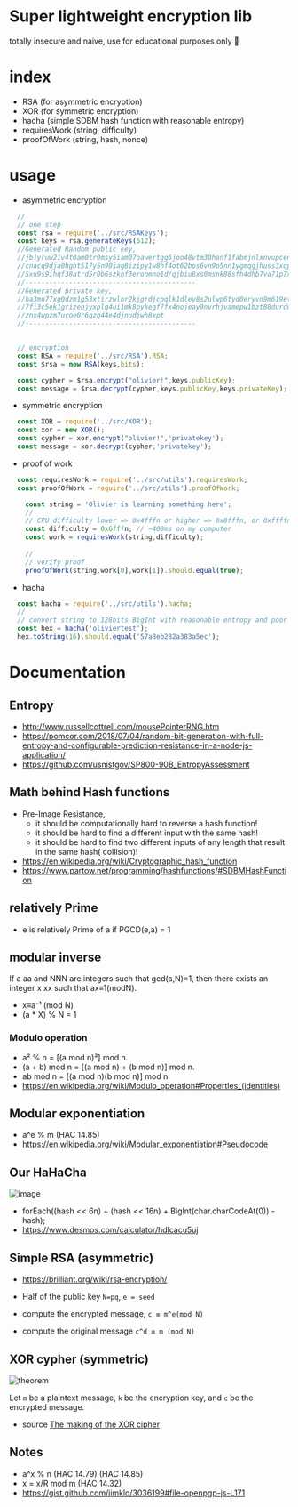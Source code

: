 # Super lightweight encryption lib
totally insecure and naive, use for educational purposes only 💖

# index
* RSA (for asymmetric encryption)
* XOR (for symmetric encryption)
* hacha (simple SDBM hash function with reasonable entropy)
* requiresWork (string, difficulty)
* proofOfWork (string, hash, nonce)

# usage

* asymmetric encryption
```js
  //
  // one step
  const rsa = require('../src/RSAKeys');
  const keys = rsa.generateKeys(512);
  //Generated Random public key,
  //jb1yruw21v4t0am0tr0msy5iam07oawertgg6joo48vtm30hanf1fabmjnlxnvupcene6qyg836512blu
  //cnacq9dja0hght517y5n90iag8izipy1w8hf4ot62bos6vn9o5nn1ygmqgjhuss3xqp9w0b86alrks2c9
  //5xu9s9ihqf38atrd5r0b6szknf3eronmno1d/qjbiu8xs0msnk88sfh4dhb7va71p7xssw2u4e9b8ijqoh3avh
  //-------------------------------------------
  //Generated private key,
  //ha3mn77xg0dzm1g53xtirzwlnr2kjgrdjcpqlk1dley8s2ulwp6tyd0eryvn9m619eth4fjygntg4cu7ju
  //7fi3c5ek1grizehjyxplq4ui1mk8pykegf7fx4nojeay9nvrhjvamepw1bzt88durduvmvr5500qaxv6s
  //znx4wpzm7uroe0r6qzq44e4djnudjwh8xpt
  //-------------------------------------------


  // encryption
  const RSA = require('../src/RSA').RSA;
  const $rsa = new RSA(keys.bits);

  const cypher = $rsa.encrypt("olivier!",keys.publicKey);
  const message = $rsa.decrypt(cypher,keys.publicKey,keys.privateKey);
```

* symmetric encryption
```js
  const XOR = require('../src/XOR');
  const xor = new XOR();
  const cypher = xor.encrypt("olivier!",'privatekey');
  const message = xor.decrypt(cypher,'privatekey');
```

* proof of work
```js
  const requiresWork = require('../src/utils').requiresWork;
  const proofOfWork = require('../src/utils').proofOfWork;

    const string = 'Olivier is learning something here';
    //
    // CPU difficulty lower => 0x4fffn or higher => 0x8fffn, or 0xffffn 
    const difficulty = 0x6fffn; // ~400ms on my computer
    const work = requiresWork(string,difficulty);
    
    //
    // verify proof
    proofOfWork(string,work[0],work[1]).should.equal(true);
```

* hacha 
```js
  const hacha = require('../src/utils').hacha;
  //
  // convert string to 128bits BigInt with reasonable entropy and poor collision
  const hex = hacha('oliviertest');
  hex.toString(16).should.equal('57a8eb282a383a5ec');
```

# Documentation
## Entropy 
* http://www.russellcottrell.com/mousePointerRNG.htm
* https://pomcor.com/2018/07/04/random-bit-generation-with-full-entropy-and-configurable-prediction-resistance-in-a-node-js-application/
* https://github.com/usnistgov/SP800-90B_EntropyAssessment

## Math behind Hash functions
* Pre-Image Resistance, 
  * it should be computationally hard to reverse a hash function!
  * it should be hard to find a different input with the same hash!
  * it should be hard to find two different inputs of any length that result in the same hash( collision)!
* https://en.wikipedia.org/wiki/Cryptographic_hash_function
* https://www.partow.net/programming/hashfunctions/#SDBMHashFunction

## relatively Prime
*  e is relatively Prime of a if PGCD(e,a) = 1

## modular inverse
If a aa and NNN are integers such that gcd⁡(a,N)=1, then there exists an integer x xx such that ax≡1(modN). 
* x≡a⁻¹ (mod N) 
* (a * X) % N = 1

### Modulo operation
* a² % n = [(a mod n)²] mod n.
* (a + b) mod n = [(a mod n) + (b mod n)] mod n.
* ab mod n = [(a mod n)(b mod n)] mod n.
* https://en.wikipedia.org/wiki/Modulo_operation#Properties_(identities)


## Modular exponentiation 
* a^e % m (HAC 14.85)
* https://en.wikipedia.org/wiki/Modular_exponentiation#Pseudocode

## Our HaHaCha

![image](https://user-images.githubusercontent.com/1422935/151530708-b3f11fab-41d8-4172-99b8-3554be087933.png)

* forEach((hash << 6n) + (hash << 16n) + BigInt(char.charCodeAt(0)) - hash);
* https://www.desmos.com/calculator/hdlcacu5uj


## Simple RSA  (asymmetric)

* https://brilliant.org/wiki/rsa-encryption/

* Half of the public key `N=pq`, `e = seed`
* compute the encrypted message,  `c ≡ m^e(mod N)`
* compute the original message  `c^d ≡ m (mod N)`

## XOR cypher (symmetric)

![theorem](https://miro.medium.com/max/656/0*jGUk7VT47UuS0rhi.png)

Let `m` be a plaintext message, `k` be the encryption key, and `c` be the encrypted message.

* source [The making of the XOR cipher
](https://infosecwriteups.com/the-making-of-the-xor-cipher-794d2e6c964f)

## Notes

* a^x % n (HAC 14.79) (HAC 14.85)
* x = x/R mod m (HAC 14.32)
* https://gist.github.com/jimklo/3036199#file-openpgp-js-L171
